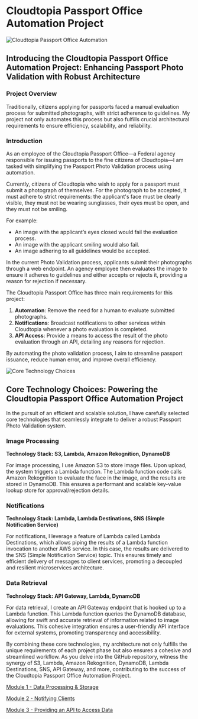 # Cloudtopia Passport Office Automation Project

![Cloudtopia Passport Office Automation](assets/CloudtopiaPassportPhotoAutomation.png)


## Introducing the Cloudtopia Passport Office Automation Project: Enhancing Passport Photo Validation with Robust Architecture

### Project Overview

Traditionally, citizens applying for passports faced a manual evaluation process for submitted photographs, with strict adherence to guidelines. My project not only automates this process but also fulfills crucial architectural requirements to ensure efficiency, scalability, and reliability.

### Introduction

As an employee of the Cloudtopia Passport Office—a Federal agency responsible for issuing passports to the fine citizens of Cloudtopia—I am tasked with simplifying the Passport Photo Validation process using automation.

Currently, citizens of Cloudtopia who wish to apply for a passport must submit a photograph of themselves. For the photograph to be accepted, it must adhere to strict requirements: the applicant's face must be clearly visible, they must not be wearing sunglasses, their eyes must be open, and they must not be smiling.

For example:
- An image with the applicant’s eyes closed would fail the evaluation process.
- An image with the applicant smiling would also fail.
- An image adhering to all guidelines would be accepted.

In the current Photo Validation process, applicants submit their photographs through a web endpoint. An agency employee then evaluates the image to ensure it adheres to guidelines and either accepts or rejects it, providing a reason for rejection if necessary.

The Cloudtopia Passport Office has three main requirements for this project:

1. **Automation**: Remove the need for a human to evaluate submitted photographs.
2. **Notifications**: Broadcast notifications to other services within Cloudtopia whenever a photo evaluation is completed.
3. **API Access**: Provide a means to access the result of the photo evaluation through an API, detailing any reasons for rejection.

By automating the photo validation process, I aim to streamline passport issuance, reduce human error, and improve overall efficiency.


![Core Technology Choices](assets/core.png)


## Core Technology Choices: Powering the Cloudtopia Passport Office Automation Project

In the pursuit of an efficient and scalable solution, I have carefully selected core technologies that seamlessly integrate to deliver a robust Passport Photo Validation system.

### Image Processing ###
**Technology Stack: S3, Lambda, Amazon Rekognition, DynamoDB**

For image processing, I use Amazon S3 to store image files. Upon upload, the system triggers a Lambda function. The Lambda function code calls Amazon Rekognition to evaluate the face in the image, and the results are stored in DynamoDB. This ensures a performant and scalable key-value lookup store for approval/rejection details.

### Notifications ###
**Technology Stack: Lambda, Lambda Destinations, SNS (Simple Notification Service)**

For notifications, I leverage a feature of Lambda called Lambda Destinations, which allows piping the results of a Lambda function invocation to another AWS service. In this case, the results are delivered to the SNS (Simple Notification Service) topic. This ensures timely and efficient delivery of messages to client services, promoting a decoupled and resilient microservices architecture.

### Data Retrieval ###
**Technology Stack: API Gateway, Lambda, DynamoDB**

For data retrieval, I create an API Gateway endpoint that is hooked up to a Lambda function. This Lambda function queries the DynamoDB database, allowing for swift and accurate retrieval of information related to image evaluations. This cohesive integration ensures a user-friendly API interface for external systems, promoting transparency and accessibility.

By combining these core technologies, my architecture not only fulfills the unique requirements of each project phase but also ensures a cohesive and streamlined workflow. As you delve into the GitHub repository, witness the synergy of S3, Lambda, Amazon Rekognition, DynamoDB, Lambda Destinations, SNS, API Gateway, and more, contributing to the success of the Cloudtopia Passport Office Automation Project.

[Module 1 - Data Processing & Storage](https://github.com/awscloudgirl/passport-photo-automation/tree/main/Module1)

[Module 2 - Notifying Clients](https://github.com/awscloudgirl/passport-photo-automation/tree/main/Module2)

[Module 3 - Providing an API to Access Data](https://github.com/awscloudgirl/passport-photo-automation/tree/main/Module3)

